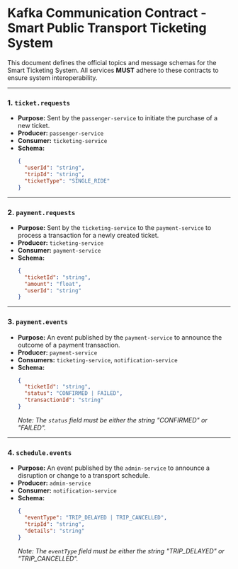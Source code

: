 # Kafka Communication Contract - Smart Public Transport Ticketing System

This document defines the official topics and message schemas for the Smart Ticketing System. All services **MUST** adhere to these contracts to ensure system interoperability.

---

### 1. `ticket.requests`

*   **Purpose:** Sent by the `passenger-service` to initiate the purchase of a new ticket.
*   **Producer:** `passenger-service`
*   **Consumer:** `ticketing-service`
*   **Schema:**
    ```json
    {
      "userId": "string",
      "tripId": "string",
      "ticketType": "SINGLE_RIDE"
    }
    ```

---

### 2. `payment.requests`

*   **Purpose:** Sent by the `ticketing-service` to the `payment-service` to process a transaction for a newly created ticket.
*   **Producer:** `ticketing-service`
*   **Consumer:** `payment-service`
*   **Schema:**
    ```json
    {
      "ticketId": "string",
      "amount": "float",
      "userId": "string"
    }
    ```

---

### 3. `payment.events`

*   **Purpose:** An event published by the `payment-service` to announce the outcome of a payment transaction.
*   **Producer:** `payment-service`
*   **Consumers:** `ticketing-service`, `notification-service`
*   **Schema:**
    ```json
    {
      "ticketId": "string",
      "status": "CONFIRMED | FAILED",
      "transactionId": "string"
    }
    ```
    *Note: The `status` field must be either the string "CONFIRMED" or "FAILED".*

---

### 4. `schedule.events`

*   **Purpose:** An event published by the `admin-service` to announce a disruption or change to a transport schedule.
*   **Producer:** `admin-service`
*   **Consumer:** `notification-service`
*   **Schema:**
    ```json
    {
      "eventType": "TRIP_DELAYED | TRIP_CANCELLED",
      "tripId": "string",
      "details": "string"
    }
    ```
    *Note: The `eventType` field must be either the string "TRIP_DELAYED" or "TRIP_CANCELLED".*